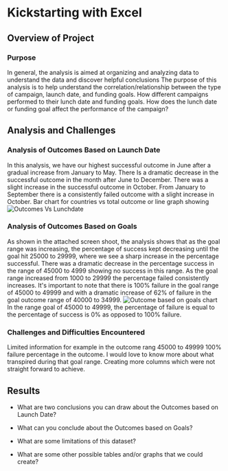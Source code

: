 # Kickstarting with Excel

## Overview of Project
### Purpose
In general, the analysis is aimed at organizing and analyzing data to understand the data and discover helpful conclusions
The purpose of this analysis is to help understand the correlation/relationship between the type of campaign, launch date, and funding goals.
How different campaigns performed to their lunch date and funding goals. How does the lunch date or funding goal affect the performance of the campaign?
## Analysis and Challenges

### Analysis of Outcomes Based on Launch Date
In this analysis, we have our highest successful outcome in June after a gradual increase from January to May. There Is a dramatic decrease in the successful outcome in the month after June to December. There was a slight increase in the successful outcome in October.
From January to September there is a consistently failed outcome with a slight increase in October.
Bar chart for countries vs  total outcome or line graph showing
![Outcomes Vs Lunchdate](https://user-images.githubusercontent.com/115379848/206328673-27eb5221-b649-4083-b945-8ea5f336c31b.png)

### Analysis of Outcomes Based on Goals
As shown in the attached screen shoot, the analysis shows that as the goal range was increasing, the percentage of success kept decreasing until the goal hit 25000 to 29999, where we see a sharp increase in the percentage successful. There was a dramatic decrease in the percentage success in the range of 45000 to 4999 showing no success in this range.
As the goal range increased from 1000 to 29999 the percentage failed consistently increases. It's important to note that there is 100% failure in the goal range of 45000 to 49999 and with a dramatic increase of 62% of failure in the goal outcome range of 40000 to 34999.
![Outcome based on goals chart](https://user-images.githubusercontent.com/115379848/206328255-9c3735fa-4ec4-4074-beb2-dce17bb69bfa.png)
In the range goal of 45000 to 49999, the percentage of failure is equal to the percentage of success is 0% as opposed to 100% failure.
### Challenges and Difficulties Encountered
Limited information for example in the outcome rang 45000 to 49999 100% failure percentage in the outcome. I would love to know more about what transpired during that goal range.
Creating more columns which were not straight forward to achieve.
## Results

- What are two conclusions you can draw about the Outcomes based on Launch Date?

- What can you conclude about the Outcomes based on Goals?

- What are some limitations of this dataset?

- What are some other possible tables and/or graphs that we could create?
